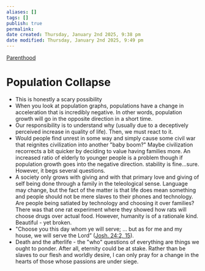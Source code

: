 ```yaml
---
aliases: []
tags: []
publish: true
permalink:
date created: Thursday, January 2nd 2025, 9:38 pm
date modified: Thursday, January 2nd 2025, 9:49 pm
---
```


[Parenthood](../../../../📁%2013%20-%20Religion,%20Ontology,%20Philosophy/Parenthood/Parenthood.md)

# Population Collapse

- This is honestly a scary possibility
- When you look at population graphs, populations have a change in acceleration that is incredibly negative.  In other words, population growth will go in the opposite direction in a short time.  
- Our responsibility is to understand why (usually due to a deceptively perceived increase in quality of life).  Then, we must react to it.
- Would people find unrest in some way and simply cause some civil war that reignites civilization into another "baby boom?"  Maybe civilization recorrects a bit quicker by deciding to value having families more.  An increased ratio of elderly to younger people is a problem though if population growth goes into the negative direction.  stability is fine...sure.  However, it begs several questions.
- A society only grows with giving and with that primary love and giving of self being done through a family in the teleological sense.  Language may change, but the fact of the matter is that life does mean something and people should not be mere slaves to their phones and technology.  Are people being satiated by technology and choosing it over families?  There was that one rat experiment where they showed how rats will choose drugs over actual food.  However, humanity is of a rationale kind.  Beautiful - yet broken.
- "Choose you this day whom ye will serve; … but as for me and my house, we will serve the Lord” ([Josh. 24:2, 15](https://www.churchofjesuschrist.org/study/scriptures/ot/josh/24.2,15?lang=eng#p2)).
- Death and the afterlife - the "who" questions of everything are things we ought to ponder.  After all, eternity could be at stake.  Rather than be slaves to our flesh and worldly desire, I can only pray for a change in the hearts of those whose passions are under siege.  